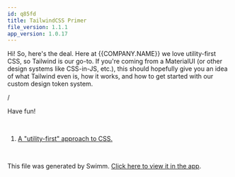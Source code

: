 ```yaml
---
id: q85fd
title: TailwindCSS Primer
file_version: 1.1.1
app_version: 1.0.17
---
```


<!-- Intro - Do not remove this comment -->
Hi! So, here's the deal. Here at {{COMPANY.NAME}} we love utility-first CSS, so Tailwind is our go-to. If you're coming from a MaterialUI (or other design systems like CSS-in-JS, etc.), this should hopefully give you an idea of what Tailwind even is, how it works, and how to get started with our custom design token system.

/

Have fun!

<br/>

<!-- Steps - Do not remove this comment -->
1. [A "utility-first" approach to CSS.](a-utility-first-approach-to-css.gtk09.sw.md)


<br/>

This file was generated by Swimm. [Click here to view it in the app](https://app.swimm.io/repos/Z2l0aHViJTNBJTNBc3dpbW0tdGVzdCUzQSUzQWZvdXJ0aGxlZ2FjeQ==/playlists/q85fd).
